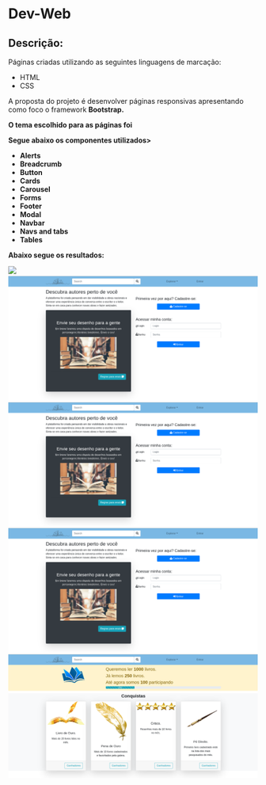 # Dev-Web
<h2>Descrição: </h2>
<p> Páginas criadas utilizando as seguintes linguagens de marcação:</p>
	
<ul class="mt-3">
    <li>HTML</li>
	<li>CSS</li>
</ul>

<p> A proposta do projeto é desenvolver páginas responsivas apresentando como foco o framework <strong>Bootstrap</string>.</p>
<p>O tema escolhido para as páginas foi </p>

<p>Segue abaixo os componentes utilizados></p>

<ul class="mt-3">
	<li>Alerts</li>
	<li>Breadcrumb</li>
	<li>Button</li>
	<li>Cards</li>
    <li>Carousel</li>
    <li>Forms</li>
    <li>Footer</li>
    <li>Modal</li>
    <li>Navbar</li>
	<li>Navs and tabs</li>
	<li>Tables</li>
</ul>


<p>Abaixo segue os resultados: </p>
<img src="./readme/pag_inicial.png" class="mt-3 mr-3">
<img src="./readme/login.png" class="mt-3 mr-3">
<img src="./readme/login.png" class="mt-3 mr-3">
<img src="./readme/login.png" class="mt-3 mr-3">
<img src="./readme/meta_leitura.png" class="mt-3 mr-3">


	
